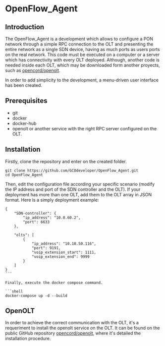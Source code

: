 # OpenFlow_Agent

## Introduction
The OpenFlow_Agent is a development which allows to configure a PON network through a simple RPC connection to the OLT and presenting the entire network as a single SDN device, having as much ports as users ports on the real network. This code must be executed on a computer or a server which has connectivity with every OLT deployed. Although, another code is needed inside each OLT, which may be downloaded form another proyects, such as [opencord/openolt](https://github.com/opencord/openolt).

In order to add simplicity to the development, a menu-driven user interface has been created.

## Prerequisites
* git
* docker
* docker-hub
* openolt or another service with the right RPC server configured on the OLT.

## Installation
Firstly, clone the repository and enter on the created folder.

```shell
git clone https://github.com/GCOdeveloper/OpenFlow_Agent.git
cd OpenFlow_Agent
```

Then, edit the configuration file according your specific scenario (modify the IP address and port of the SDN controller and the OLT). If your deployment has more than one OLT, add them to the OLT array in JSON format. Here is a simply deployment example:

```shell
{
    "SDN-controller": {
        "ip_address": "10.0.60.2",
        "port": 6633
    },

    "olts": [
        {
            "ip_address": "10.10.50.116",
            "port": 9191,
            "voip_extension_start": 1111,
            "voip_extension_end": 9999
        }
    ]
}
´´´

Finally, execute the docker compose command.

```shell
docker-compose up -d --build
```

## OpenOLT
In order to achieve the correct communication with the OLT, it's a requeriment to install the openolt service on the OLT. It can be found on the public GitHub repository [opencord/openolt](https://github.com/opencord/openolt), where it's detailed the installation procedure.
